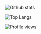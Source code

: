 <!--

### Hi there 👋

- 🌱  I’m currently learning python, java, and all things cloud.
- 📫  How to reach me: https://www.linkedin.com/in/kody-abbott/

**kodyabbott/kodyabbott** is a ✨ _special_ ✨ repository because its `README.md` (this file) appears on your GitHub profile.
Here are some ideas to get you started:
- 🔭 I’m currently working on ...
- 🌱 I’m currently learning ...
- 👯 I’m looking to collaborate on ...
- 🤔 I’m looking for help with ...
- 💬 Ask me about ...
- 📫 How to reach me: ...
- 😄 Pronouns: ...
- ⚡ Fun fact: ...
-->

![Github stats](https://github-readme-stats-ten-gilt.vercel.app/api?username=kodyabbott&show_icons=true&theme=tokyonight)

![Top Langs](https://github-readme-stats-ten-gilt.vercel.app/api/top-langs/?username=kodyabbott&layout=compact&theme=tokyonight)

![Profile views](https://komarev.com/ghpvc/?username=your-github-username)
